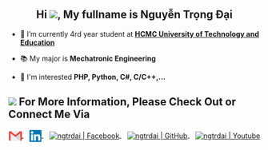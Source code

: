 ## <div align="center">Hi <img src="https://raw.githubusercontent.com/nixin72/nixin72/master/wave.gif" width="3%"/>, My fullname is Nguyễn Trọng Đại</div>

- 🔭 I’m currently 4rd year student at [**HCMC University of Technology and Education**](https://hcmute.edu.vn/)

- 📚 My major is **Mechatronic Engineering**

- 🌱 I'm interested **PHP, Python, C#, C/C++,...**

## <img src='https://raw.githubusercontent.com/ShahriarShafin/ShahriarShafin/main/Assets/handshake.gif' width="5%"> For More Information, Please Check Out or Connect Me Via
<p align="center">
  <a href="mailto:ngtrdai@hotmail.com" >
    <img align="center" alt="ngtrdai | Hotmail" width="26px" src="https://github.com/SatYu26/SatYu26/blob/master/Assets/Gmail.svg" />
  </a> &nbsp;&nbsp;
  
  <a href="https://www.linkedin.com/in/ngtrdai/" target="_blank">
    <img align="center" alt="ngtrdai | Linkedin" width="24px" src="https://github.com/SatYu26/SatYu26/blob/master/Assets/Linkedin.svg" />
  </a> &nbsp;&nbsp;
  
  <a href="https://www.facebook.com/ngtrdai146/" target="_blank">
      <img align="center" alt="ngtrdai | Facebook" width="24px" src="https://upload.wikimedia.org/wikipedia/en/thumb/0/04/Facebook_f_logo_%282021%29.svg/100px-Facebook_f_logo_%282021%29.svg.png" />
  </a> &nbsp;&nbsp;
  
  <a href="https://github.com/ngtrdai" target="_blank">
    <img align="center" alt="ngtrdai | GitHub" width="26px" src="https://upload.wikimedia.org/wikipedia/commons/thumb/a/ae/Github-desktop-logo-symbol.svg/1024px-Github-desktop-logo-symbol.svg.png" />
  </a> &nbsp;&nbsp;
  
  <a href="https://www.youtube.com/c/NGUYENDAI/videos" target="_blank">
    <img align="center" alt="ngtrdai | Youtube" width="32px" src="https://icon-library.com/images/youtube-video-icon-png/youtube-video-icon-png-29.jpg" />
  </a> &nbsp;&nbsp;
<p> 
